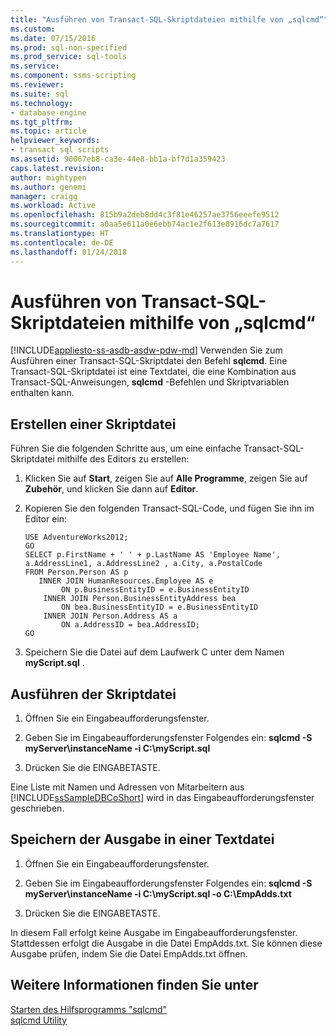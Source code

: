 ```yaml
---
title: "Ausführen von Transact-SQL-Skriptdateien mithilfe von „sqlcmd“"
ms.custom: 
ms.date: 07/15/2016
ms.prod: sql-non-specified
ms.prod_service: sql-tools
ms.service: 
ms.component: ssms-scripting
ms.reviewer: 
ms.suite: sql
ms.technology:
- database-engine
ms.tgt_pltfrm: 
ms.topic: article
helpviewer_keywords:
- transact sql scripts
ms.assetid: 90067eb8-ca3e-44e8-bb1a-bf7d1a359423
caps.latest.revision: 
author: mightypen
ms.author: genemi
manager: craigg
ms.workload: Active
ms.openlocfilehash: 815b9a2deb8dd4c3f81e46257ae3756eeefe9512
ms.sourcegitcommit: a0aa5e611a0e6ebb74ac1e2f613e8916dc7a7617
ms.translationtype: HT
ms.contentlocale: de-DE
ms.lasthandoff: 01/24/2018
---
```

# <a name="sqlcmd---run-transact-sql-script-files"></a>Ausführen von Transact-SQL-Skriptdateien mithilfe von „sqlcmd“
[!INCLUDE[appliesto-ss-asdb-asdw-pdw-md](../../includes/appliesto-ss-asdb-asdw-pdw-md.md)] Verwenden Sie zum Ausführen einer Transact-SQL-Skriptdatei den Befehl **sqlcmd**. Eine Transact-SQL-Skriptdatei ist eine Textdatei, die eine Kombination aus Transact-SQL-Anweisungen, **sqlcmd** -Befehlen und Skriptvariablen enthalten kann.  

## <a name="create-a-script-file"></a>Erstellen einer Skriptdatei  
 Führen Sie die folgenden Schritte aus, um eine einfache Transact-SQL-Skriptdatei mithilfe des Editors zu erstellen:  
  
1.  Klicken Sie auf **Start**, zeigen Sie auf **Alle Programme**, zeigen Sie auf **Zubehör**, und klicken Sie dann auf **Editor**.  
  
2.  Kopieren Sie den folgenden Transact-SQL-Code, und fügen Sie ihn im Editor ein:  
  
    ```  
    USE AdventureWorks2012;  
    GO  
    SELECT p.FirstName + ' ' + p.LastName AS 'Employee Name',  
    a.AddressLine1, a.AddressLine2 , a.City, a.PostalCode   
    FROM Person.Person AS p   
       INNER JOIN HumanResources.Employee AS e   
            ON p.BusinessEntityID = e.BusinessEntityID  
        INNER JOIN Person.BusinessEntityAddress bea   
            ON bea.BusinessEntityID = e.BusinessEntityID  
        INNER JOIN Person.Address AS a   
            ON a.AddressID = bea.AddressID;  
    GO  
    ```  
  
3.  Speichern Sie die Datei auf dem Laufwerk C unter dem Namen **myScript.sql** .  
  
## <a name="run-the-script-file"></a>Ausführen der Skriptdatei  
  
1.  Öffnen Sie ein Eingabeaufforderungsfenster.  
  
2.  Geben Sie im Eingabeaufforderungsfenster Folgendes ein: **sqlcmd -S myServer\instanceName -i C:\myScript.sql**  
  
3.  Drücken Sie die EINGABETASTE.  
  
 Eine Liste mit Namen und Adressen von Mitarbeitern aus [!INCLUDE[ssSampleDBCoShort](../../includes/sssampledbcoshort-md.md)] wird in das Eingabeaufforderungsfenster geschrieben.  

## <a name="save-the-output-to-a-text-file"></a>Speichern der Ausgabe in einer Textdatei
  
1.  Öffnen Sie ein Eingabeaufforderungsfenster.  
  
2.  Geben Sie im Eingabeaufforderungsfenster Folgendes ein: **sqlcmd -S myServer\instanceName -i C:\myScript.sql -o C:\EmpAdds.txt**  
  
3.  Drücken Sie die EINGABETASTE.  
  
 In diesem Fall erfolgt keine Ausgabe im Eingabeaufforderungsfenster. Stattdessen erfolgt die Ausgabe in die Datei EmpAdds.txt. Sie können diese Ausgabe prüfen, indem Sie die Datei EmpAdds.txt öffnen.  
  
## <a name="see-also"></a>Weitere Informationen finden Sie unter  
 [Starten des Hilfsprogramms "sqlcmd"](../../relational-databases/scripting/sqlcmd-start-the-utility.md)   
 [sqlcmd Utility](../../tools/sqlcmd-utility.md)  
  
  
